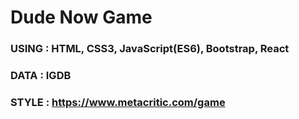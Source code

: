 # Dude Now Game

### USING : HTML, CSS3, JavaScript(ES6), Bootstrap, React
### DATA  : IGDB
### STYLE : https://www.metacritic.com/game